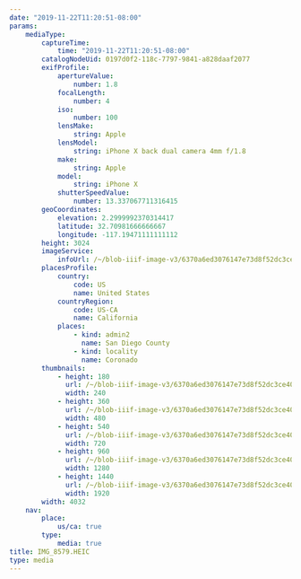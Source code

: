 ```yaml
---
date: "2019-11-22T11:20:51-08:00"
params:
    mediaType:
        captureTime:
            time: "2019-11-22T11:20:51-08:00"
        catalogNodeUid: 0197d0f2-118c-7797-9841-a828daaf2077
        exifProfile:
            apertureValue:
                number: 1.8
            focalLength:
                number: 4
            iso:
                number: 100
            lensMake:
                string: Apple
            lensModel:
                string: iPhone X back dual camera 4mm f/1.8
            make:
                string: Apple
            model:
                string: iPhone X
            shutterSpeedValue:
                number: 13.337067711316415
        geoCoordinates:
            elevation: 2.2999992370314417
            latitude: 32.70981666666667
            longitude: -117.19471111111112
        height: 3024
        imageService:
            infoUrl: /~/blob-iiif-image-v3/6370a6ed3076147e73d8f52dc3ce40ca7cce3166c2c9babce36dd87ec67109ae/info.json
        placesProfile:
            country:
                code: US
                name: United States
            countryRegion:
                code: US-CA
                name: California
            places:
                - kind: admin2
                  name: San Diego County
                - kind: locality
                  name: Coronado
        thumbnails:
            - height: 180
              url: /~/blob-iiif-image-v3/6370a6ed3076147e73d8f52dc3ce40ca7cce3166c2c9babce36dd87ec67109ae/full/240%2C180/0/default.jpg
              width: 240
            - height: 360
              url: /~/blob-iiif-image-v3/6370a6ed3076147e73d8f52dc3ce40ca7cce3166c2c9babce36dd87ec67109ae/full/480%2C360/0/default.jpg
              width: 480
            - height: 540
              url: /~/blob-iiif-image-v3/6370a6ed3076147e73d8f52dc3ce40ca7cce3166c2c9babce36dd87ec67109ae/full/720%2C540/0/default.jpg
              width: 720
            - height: 960
              url: /~/blob-iiif-image-v3/6370a6ed3076147e73d8f52dc3ce40ca7cce3166c2c9babce36dd87ec67109ae/full/1280%2C960/0/default.jpg
              width: 1280
            - height: 1440
              url: /~/blob-iiif-image-v3/6370a6ed3076147e73d8f52dc3ce40ca7cce3166c2c9babce36dd87ec67109ae/full/1920%2C1440/0/default.jpg
              width: 1920
        width: 4032
    nav:
        place:
            us/ca: true
        type:
            media: true
title: IMG_8579.HEIC
type: media
---
```

